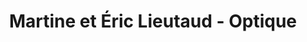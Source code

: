 ---
title: "Martine et Éric Lieutaud - Optique"
url: /forcalquier/martine-et-eric-lieutaud-optique/
shop: Optiker
---